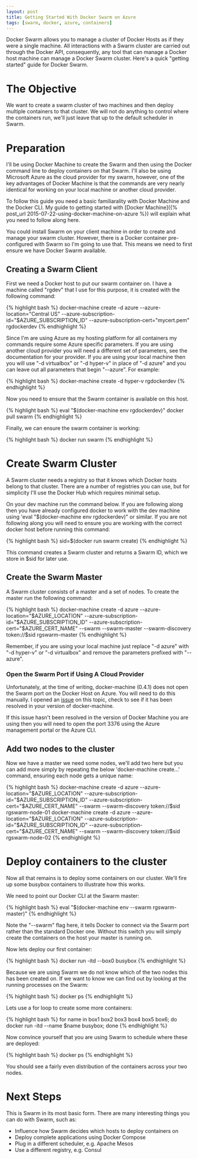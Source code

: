 ```yaml
---
layout: post
title: Getting Started With Docker Swarm on Azure
tags: [swarm, docker, azure, containers]
---
```


Docker Swarm allows you to manage a cluster of Docker Hosts as if they
were a single machine. All interactions with a Swarm cluster are
carried out through the Docker API, consequently, any tool that can
manage a Docker host machine can manage a Docker Swarm cluster. Here's
a quick "getting started" guide for Docker Swarm.

# The Objective

We want to create a swarm cluster of two machines and then deploy
multiple containers to that cluster. We will not do anything to
control where the containers run, we'll just leave that up to the
default scheduler in Swarm.

# Preparation

I'll be using Docker Machine to create the Swarm and then using the
Docker command line to deploy containers on that Swarm. I'll also be
using Microsoft Azure as the cloud provider for my swarm, however, one
of the key advantages of Docker Machine is that the commands are very
nearly identical for working on your local machine or another cloud
provider.

To follow this guide you need a basic familiarality with Docker
Machine and the Docker CLI. My guide to getting started with [Docker
Machine]({% post_url 2015-07-22-using-docker-machine-on-azure %}) will
explain what you need to follow along here.

You could install Swarm on your client machine in order to create and
manage your swarm cluster. However, there is a Docker container
pre-configured with Swarm so I'm going to use that. This means we need
to first ensure we have Docker Swarm available.

## Creating a Swarm Client

First we need a Docker host to put our swarm container on. I have a
machine called "rgdev" that I use for this purpose, it is created with
the following command:

{% highlight bash %}
docker-machine create -d azure --azure-location="Central US" --azure-subscription-id="$AZURE_SUBSCRIPTION_ID" --azure-subscription-cert="mycert.pem" rgdockerdev
{% endhighlight %}

Since I'm are using Azure as my hosting platform for all containers my
commands require some Azure specific parameters. If you are using
another cloud provider you will need a different set of parameters,
see the documentation for your provider. If you are using your local
machine then you will use "-d virtualbox" or "-d hyper-v" in place of
"-d azure" and you can leave out all parameters that begin
"--azure". For example:

{% highlight bash %}
docker-machine create -d hyper-v rgdockerdev
{% endhighlight %}

Now you need to ensure that the Swarm container is available on this
host.

{% highlight bash %}
eval "$(docker-machine env rgdockerdev)"
docker pull swarm
{% endhighlight %}

Finally, we can ensure the swarm container is working:

{% highlight bash %}
docker run swarm
{% endhighlight %}

# Create Swarm Cluster

A Swarm cluster needs a registry so that it knows which Docker hosts
belong to that cluster. There are a number of registries you can use,
but for simplicity I'll use the Docker Hub which requires minimal
setup.

On your dev machine run the command below. If you are following along
then you have already configured docker to work with the dev machine
using 'eval "$(docker-machine env rgdockerdev)" or similar. If you are
not following along you will need to ensure you are working with the
correct docker host before running this command:

{% highlight bash %}
sid=$(docker run swarm create)
{% endhighlight %}

This command creates a Swarm cluster and returns a Swarm ID, which we
store in $sid for later use.

## Create the Swarm Master

A Swarm cluster consists of a master and a set of nodes. To create the
master run the following command:

{% highlight bash %}
docker-machine create -d azure --azure-location="$AZURE_LOCATION" --azure-subscription-id="$AZURE_SUBSCRIPTION_ID" --azure-subscription-cert="$AZURE_CERT_NAME" --swarm --swarm-master --swarm-discovery token://$sid  rgswarm-master
{% endhighlight %}

Remember, if you are using your local machine just replace "-d azure"
with "-d hyper-v" or "-d virtualbox" and remove the parameters
prefixed with "--azure".

### Open the Swarm Port if Using A Cloud Provider

Unfortunately, at the time of writing, docker-machine (0.4.1) does not
open the Swarm port on the Docker Host on Azure. You will need to do
this manually. I opened an
[issue](https://github.com/docker/machine/issues/1748) on this topic,
check to see if it has been resolved in your version of
docker-machine.

If this issue hasn't been resolved in the version of Docker Machine
you are using then you will need to open the port 3376 using the Azure
management portal or the Azure CLI.

## Add two nodes to the cluster

Now we have a master we need some nodes, we'll add two here but you
can add more simply by repeating the below 'docker-machine create...'
command, ensuring each node gets a unique name:

{% highlight bash %}
docker-machine create -d azure --azure-location="$AZURE_LOCATION" --azure-subscription-id="$AZURE_SUBSCRIPTION_ID" --azure-subscription-cert="$AZURE_CERT_NAME" --swarm --swarm-discovery token://$sid rgswarm-node-01
docker-machine create -d azure --azure-location="$AZURE_LOCATION" --azure-subscription-id="$AZURE_SUBSCRIPTION_ID" --azure-subscription-cert="$AZURE_CERT_NAME" --swarm --swarm-discovery token://$sid rgswarm-node-02
{% endhighlight %}

# Deploy containers to the cluster

Now all that remains is to deploy some containers on our
cluster. We'll fire up some busybox containers to illustrate how this
works.

We need to point our Docker CLI at the Swarm master:

{% highlight bash %}
eval "$(docker-machine env --swarm rgswarm-master)"
{% endhighlight %}

Note the "--swarm" flag here, it tells Docker to connect via the Swarm
port rather than the standard Docker one. Without this switch you will
simply create the containers on the host your master is running on.

Now lets deploy our first container:

{% highlight bash %}
docker run -itd --box0 busybox
{% endhighlight %}

Because we are using Swarm we do not know which of the two nodes
this has been created on. If we want to know we can find out by
looking at the running processes on the Swarm:

{% highlight bash %}
docker ps
{% endhighlight %}

Lets use a for loop to create some more containers:

{% highlight bash %}
for name in box1 box2 box3 box4 box5 box6;
 do docker run -itd --name $name busybox;
done
{% endhighlight %}

Now convince yourself that you are using Swarm to schedule where these
are deployed:

{% highlight bash %}
docker ps
{% endhighlight %}

You should see a fairly even distribution of the containers across
your two nodes.

# Next Steps

This is Swarm in its most basic form. There are many interesting
things you can do with Swarm, such as:

  * Influence how Swarm decides which hosts to deploy containers on
  * Deploy complete applications using Docker Compose
  * Plug in a different scheduler, e.g. Apache Mesos
  * Use a different registry, e.g. Consul

